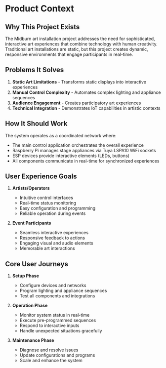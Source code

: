 # Product Context

## Why This Project Exists
The Midburn art installation project addresses the need for sophisticated, interactive art experiences that combine technology with human creativity. Traditional art installations are static, but this project creates dynamic, responsive environments that engage participants in real-time.

## Problems It Solves
1. **Static Art Limitations** - Transforms static displays into interactive experiences
2. **Manual Control Complexity** - Automates complex lighting and appliance sequences
3. **Audience Engagement** - Creates participatory art experiences
4. **Technical Integration** - Demonstrates IoT capabilities in artistic contexts

## How It Should Work
The system operates as a coordinated network where:
- The main control application orchestrates the overall experience
- Raspberry Pi manages stage appliances via Tuya LSPA10 WiFi sockets
- ESP devices provide interactive elements (LEDs, buttons)
- All components communicate in real-time for synchronized experiences

## User Experience Goals
1. **Artists/Operators**
   - Intuitive control interfaces
   - Real-time status monitoring
   - Easy configuration and programming
   - Reliable operation during events

2. **Event Participants**
   - Seamless interactive experiences
   - Responsive feedback to actions
   - Engaging visual and audio elements
   - Memorable art interactions

## Core User Journeys
1. **Setup Phase**
   - Configure devices and networks
   - Program lighting and appliance sequences
   - Test all components and integrations

2. **Operation Phase**
   - Monitor system status in real-time
   - Execute pre-programmed sequences
   - Respond to interactive inputs
   - Handle unexpected situations gracefully

3. **Maintenance Phase**
   - Diagnose and resolve issues
   - Update configurations and programs
   - Scale and enhance the system

